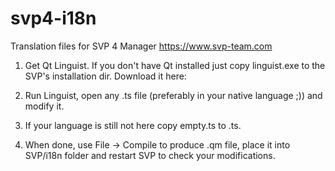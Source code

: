 # svp4-i18n
Translation files for SVP 4 Manager
https://www.svp-team.com


1. Get Qt Linguist. 
If you don't have Qt installed just copy linguist.exe to the SVP's installation dir.
Download it here: <link>

2. Run Linguist, open any .ts file (preferably in your native language ;)) and modify it.

3. If your language is still not here copy empty.ts to <your-lang-code>.ts.

4. When done, use File -> Compile to produce .qm file, place it into SVP/i18n folder and restart SVP to check your modifications.
